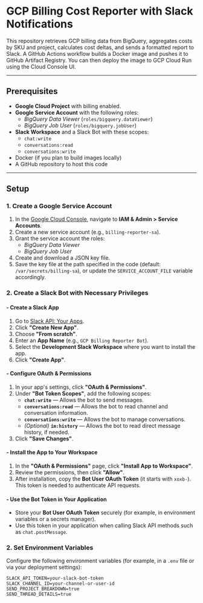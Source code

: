 # GCP Billing Cost Reporter with Slack Notifications

This repository retrieves GCP billing data from BigQuery, aggregates costs by SKU and project, calculates cost deltas, and sends a formatted report to Slack. A GitHub Actions workflow builds a Docker image and pushes it to GitHub Artifact Registry. You can then deploy the image to GCP Cloud Run using the Cloud Console UI.

---

## Prerequisites

- **Google Cloud Project** with billing enabled.
- **Google Service Account** with the following roles:
  - *BigQuery Data Viewer* (`roles/bigquery.dataViewer`)
  - *BigQuery Job User* (`roles/bigquery.jobUser`)
- **Slack Workspace** and a Slack Bot with these scopes:
  - `chat:write`
  - `conversations:read`
  - `conversations:write`
- Docker (if you plan to build images locally)
- A GitHub repository to host this code

---

## Setup

### 1. Create a Google Service Account

1. In the [Google Cloud Console](https://console.cloud.google.com/), navigate to **IAM & Admin > Service Accounts**.
2. Create a new service account (e.g., `billing-reporter-sa`).
3. Grant the service account the roles:
   - *BigQuery Data Viewer*
   - *BigQuery Job User*
4. Create and download a JSON key file.
5. Save the key file at the path specified in the code (default: `/var/secrets/billing-sa`), or update the `SERVICE_ACCOUNT_FILE` variable accordingly.

### 2. Create a Slack Bot with Necessary Privileges


#### - Create a Slack App

1. Go to [Slack API: Your Apps](https://api.slack.com/apps).
2. Click **"Create New App"**.
3. Choose **"From scratch"**.
4. Enter an **App Name** (e.g., `GCP Billing Reporter Bot`).
5. Select the **Development Slack Workspace** where you want to install the app.
6. Click **"Create App"**.

#### - Configure OAuth & Permissions

1. In your app's settings, click **"OAuth & Permissions"**.
2. Under **"Bot Token Scopes"**, add the following scopes:
   - **`chat:write`** — Allows the bot to send messages.
   - **`conversations:read`** — Allows the bot to read channel and conversation information.
   - **`conversations:write`** — Allows the bot to manage conversations.
   - *(Optional)* **`im:history`** — Allows the bot to read direct message history, if needed.
3. Click **"Save Changes"**.

#### - Install the App to Your Workspace

1. In the **"OAuth & Permissions"** page, click **"Install App to Workspace"**.
2. Review the permissions, then click **"Allow"**.
3. After installation, copy the **Bot User OAuth Token** (it starts with `xoxb-`).  
   This token is needed to authenticate API requests.

#### - Use the Bot Token in Your Application

- Store your **Bot User OAuth Token** securely (for example, in environment variables or a secrets manager).
- Use this token in your application when calling Slack API methods such as `chat.postMessage`.

### 2. Set Environment Variables

Configure the following environment variables (for example, in a `.env` file or via your deployment settings):

```env
SLACK_API_TOKEN=your-slack-bot-token
SLACK_CHANNEL_ID=your-channel-or-user-id
SEND_PROJECT_BREAKDOWN=true
SEND_THREAD_DETAILS=true

